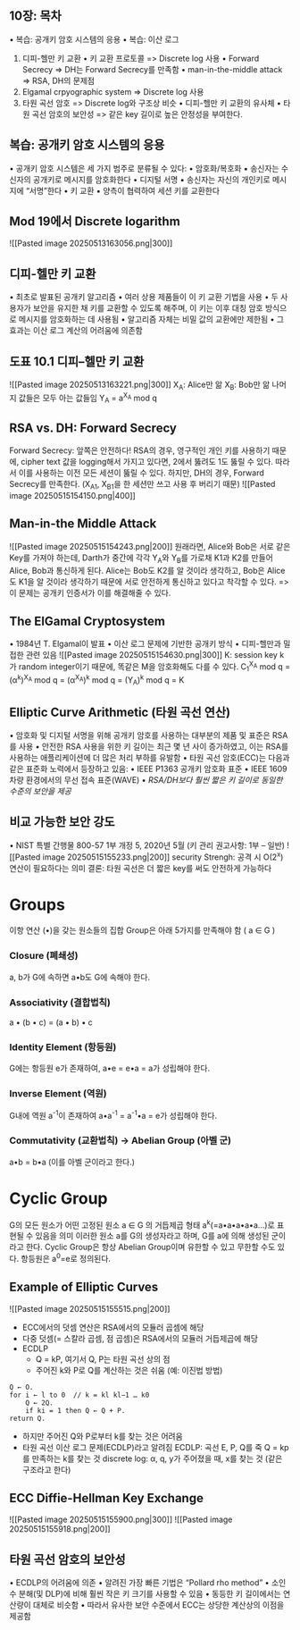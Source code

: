 ## 10장: 목차
•	복습: 공개키 암호 시스템의 응용
•	복습: 이산 로그
1.	디피-헬만 키 교환
	•	키 교환 프로토콜 => Discrete log 사용
	•	Forward Secrecy => DH는 Forward Secrecy를 만족함
	•	man-in-the-middle attack => RSA, DH의 문제점
2.	Elgamal crpyographic system => Discrete log 사용
3.	타원 곡선 암호 => Discrete log와 구조상 비슷
	•	디피-헬만 키 교환의 유사체
	•	타원 곡선 암호의 보안성 => 같은 key 길이로 높은 안정성을 부여한다.
## 복습: 공개키 암호 시스템의 응용
•	공개키 암호 시스템은 세 가지 범주로 분류될 수 있다:
	•	암호화/복호화
		▪ 송신자는 수신자의 공개키로 메시지를 암호화한다
•	디지털 서명
	▪ 송신자는 자신의 개인키로 메시지에 “서명”한다
•	키 교환
	▪ 양측이 협력하여 세션 키를 교환한다
## Mod 19에서 Discrete logarithm
![[Pasted image 20250513163056.png|300]]
## 디피-헬만 키 교환
•	최초로 발표된 공개키 알고리즘
•	여러 상용 제품들이 이 키 교환 기법을 사용
•	두 사용자가 보안을 유지한 채 키를 교환할 수 있도록 해주며, 이 키는 이후 대칭 암호 방식으로 메시지를 암호화하는 데 사용됨
•	알고리즘 자체는 비밀 값의 교환에만 제한됨
•	그 효과는 이산 로그 계산의 어려움에 의존함
## 도표 10.1 디피–헬만 키 교환
![[Pasted image 20250513163221.png|300]]
X<sub>A</sub>: Alice만 앎
X<sub>B</sub>: Bob만 앎
나머지 값들은 모두 아는 값들임
Y<sub>A</sub> = a<sup>X<sub>A</sub></sup> mod q
## RSA vs. DH: Forward Secrecy
Forward Secrecy: 앞쪽은 안전하다!
RSA의 경우, 영구적인 개인 키를 사용하기 때문에, cipher text 값을 logging해서 가지고 있다면, 2에서 뚫려도 1도 뚫릴 수 있다.
따라서 이를 사용하는 이전 모든 세션이 뚫릴 수 있다.
하지만, DH의 경우, Forward Secrecy를 만족한다. (X<sub>A1</sub>, X<sub>B1</sub>을 한 세션만 쓰고 사용 후 버리기 때문)
![[Pasted image 20250515154150.png|400]]
## Man-in-the Middle Attack
![[Pasted image 20250515154243.png|200]]
원래라면, Alice와 Bob은 서로 같은 Key를 가져야 하는데, Darth가 중간에 각각 Y<sub>A</sub>와 Y<sub>B</sub>를 가로채 K1과 K2를 만들어 Alice, Bob과 통신하게 된다. Alice는 Bob도 K2를 알 것이라 생각하고, Bob은 Alice도 K1을 알 것이라 생각하기 때문에 서로 안전하게 통신하고 있다고 착각할 수 있다.
=> 이 문제는 공개키 인증서가 이를 해결해줄 수 있다.
## The ElGamal Cryptosystem
•	1984년 T. Elgamal이 발표
•	이산 로그 문제에 기반한 공개키 방식
•	디피-헬만과 밀접한 관련 있음
![[Pasted image 20250515154630.png|300]]
K: session key
k가 random integer이기 때문에, 똑같은 M을 암호화해도 다를 수 있다.
C<sub>1</sub><sup>X<sub>A</sub></sup> mod q
= (α<sup>k</sup>)<sup>X<sub>A</sub></sup> mod q
= (α<sup>X<sub>A</sub></sup>)<sup>k</sup> mod q
= (Y<sub>A</sub>)<sup>k</sup> mod q = K

## Elliptic Curve Arithmetic (타원 곡선 연산)
•	암호화 및 디지털 서명을 위해 공개키 암호를 사용하는 대부분의 제품 및 표준은 RSA를 사용
	•	안전한 RSA 사용을 위한 키 길이는 최근 몇 년 사이 증가하였고, 이는 RSA를 사용하는 애플리케이션에 더 많은 처리 부하를 유발함
•	타원 곡선 암호(ECC)는 다음과 같은 표준화 노력에서 등장하고 있음:
	•	IEEE P1363 공개키 암호화 표준
	•	IEEE 1609 차량 환경에서의 무선 접속 표준(WAVE)
•	*RSA/DH보다 훨씬 짧은 키 길이로 동일한 수준의 보안을 제공*
## 비교 가능한 보안 강도
•	NIST 특별 간행물 800-57 1부 개정 5, 2020년 5월 (키 관리 권고사항: 1부 – 일반)
![[Pasted image 20250515155233.png|200]]
security Strengh: 공격 시 O(2<sup>x</sup>) 연산이 필요하다는 의미
결론: 타원 곡선은 더 짧은 key를 써도 안전하게 가능하다
# Groups
이항 연산 (•)을 갖는 원소들의 집합
Group은 아래 5가지를 만족해야 함 ( a ∈ G )
### Closure (폐쇄성)
a, b가 G에 속하면 a•b도 G에 속해야 한다.
### Associativity (결합법칙)
a • (b • c) = (a • b) • c
### Identity Element (항등원)
G에는 항등원 e가 존재하여,  a•e = e•a = a가 성립해야 한다.
### Inverse Element (역원)
G내에 역원 a<sup>-1</sup>이 존재하여 a•a<sup>-1</sup> = a<sup>-1</sup>•a = e가 성립해야 한다.
### Commutativity (교환법칙) -> Abelian Group (아벨 군)
a•b = b•a (이를 아벨 군이라고 한다.)
# Cyclic Group
G의 모든 원소가 어떤 고정된 원소 a ∈ G 의 거듭제곱 형태 a<sup>k</sup>(=a•a•a•a•a...)로 표현될 수 있음을 의미
이러한 원소 a를 G의 생성자라고 하며, G를 a에 의해 생성된 군이라고 한다.
Cyclic Group은 항상 Abelian Group이며 유한할 수 있고 무한할 수도 있다.
항등원은 a<sup>0</sup>=e로 정의된다.
## Example of Elliptic Curves
![[Pasted image 20250515155515.png|200]]

- ECC에서의 덧셈 연산은 RSA에서의 모듈러 곱셈에 해당
- 다중 덧셈(= 스칼라 곱셈, 점 곱셈)은 RSA에서의 모듈러 거듭제곱에 해당
- ECDLP
	- Q = kP, 여기서 Q, P는 타원 곡선 상의 점
	-  주어진 k와 P로 Q를 계산하는 것은 쉬움 (예: 이진법 방법)
```
Q ← O.
for i ← l to 0  // k = kl kl−1 … k0
	Q ← 2Q.
	if ki = 1 then Q ← Q + P.
return Q.
```
- 하지만 주어진 Q와 P로부터 k를 찾는 것은 어려움
- 타원 곡선 이산 로그 문제(ECDLP)라고 알려짐
ECDLP: 곡선 E, P, Q를 죽 Q = kp를 만족하는 k를 찾는 것
discrete log: α, q, y가 주어졌을 때, x를 찾는 것 (같은 구조라고 한다)
## ECC Diffie-Hellman Key Exchange
![[Pasted image 20250515155900.png|300]]
![[Pasted image 20250515155918.png|200]]
## 타원 곡선 암호의 보안성
•	ECDLP의 어려움에 의존
•	알려진 가장 빠른 기법은 “Pollard rho method”
•	소인수 분해(및 DLP)에 비해 훨씬 작은 키 크기를 사용할 수 있음
•	동등한 키 길이에서는 연산량이 대체로 비슷함
•	따라서 유사한 보안 수준에서 ECC는 상당한 계산상의 이점을 제공함

